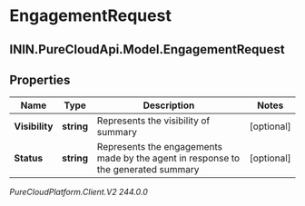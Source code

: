 # EngagementRequest

## ININ.PureCloudApi.Model.EngagementRequest

## Properties

|Name | Type | Description | Notes|
|------------ | ------------- | ------------- | -------------|
| **Visibility** | **string** | Represents the visibility of summary | [optional] |
| **Status** | **string** | Represents the engagements made by the agent in response to the generated summary | [optional] |



_PureCloudPlatform.Client.V2 244.0.0_
